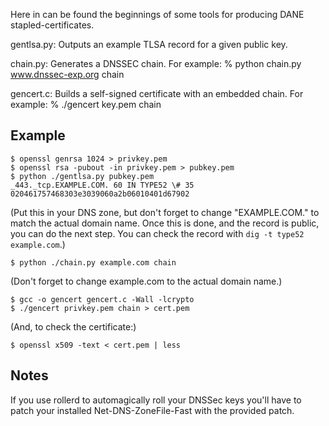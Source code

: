 Here in can be found the beginnings of some tools for producing DANE stapled-certificates.

gentlsa.py:
Outputs an example TLSA record for a given public key.

chain.py:
Generates a DNSSEC chain. For example:
% python chain.py www.dnssec-exp.org chain

gencert.c:
Builds a self-signed certificate with an embedded chain. For example:
% ./gencert key.pem chain


Example
-------

    $ openssl genrsa 1024 > privkey.pem
    $ openssl rsa -pubout -in privkey.pem > pubkey.pem
    $ python ./gentlsa.py pubkey.pem
    _443._tcp.EXAMPLE.COM. 60 IN TYPE52 \# 35 020461757468303e3039060a2b06010401d67902

(Put this in your DNS zone, but don't forget to change "EXAMPLE.COM." to match the actual domain name. Once this is done, and the record is public, you can do the next step. You can check the record with `dig -t type52 example.com`.)

    $ python ./chain.py example.com chain
(Don't forget to change example.com to the actual domain name.)

    $ gcc -o gencert gencert.c -Wall -lcrypto
    $ ./gencert privkey.pem chain > cert.pem

(And, to check the certificate:)

    $ openssl x509 -text < cert.pem | less


Notes
-----
If you use rollerd to automagically roll your DNSSec keys you'll have to patch
your installed Net-DNS-ZoneFile-Fast with the provided patch.

